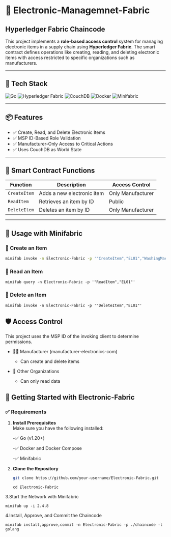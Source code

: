 # 🔗 Electronic-Managemnet-Fabric
## Hyperledger Fabric Chaincode

This project implements a **role-based access control**  system for managing electronic items in a supply chain using **Hyperledger Fabric**. The smart contract defines operations like creating, reading, and deleting electronic items  with access restricted to specific organizations such as manufacturers.

---

## 🧰 Tech Stack

![Go](https://img.shields.io/badge/Go-00ADD8?style=for-the-badge&logo=go&logoColor=white)
![Hyperledger Fabric](https://img.shields.io/badge/Hyperledger%20Fabric-101010?style=for-the-badge&logo=hyperledger&logoColor=white)
![CouchDB](https://img.shields.io/badge/CouchDB-DC2626?style=for-the-badge&logo=apachecouchdb&logoColor=white)
![Docker](https://img.shields.io/badge/Docker-2496ED?style=for-the-badge&logo=docker&logoColor=white)
![Minifabric](https://img.shields.io/badge/Minifabric-blue?style=for-the-badge)

---

## 📦 Features

- ✅ Create, Read, and Delete Electronic Items  
- ✅ MSP ID-Based Role Validation  
- ✅ Manufacturer-Only Access to Critical Actions  
- ✅ Uses CouchDB as World State

---

## 🧱 Smart Contract Functions

| Function       | Description                                    | Access Control                     |
|----------------|------------------------------------------------|------------------------------------|
| `CreateItem`   | Adds a new electronic item                     | Only Manufacturer                  |
| `ReadItem`     | Retrieves an item by ID                        | Public                             |
| `DeleteItem`   | Deletes an item by ID                          | Only Manufacturer                  |

---

## 🧪 Usage with Minifabric

### 🔹 Create an Item

```bash
minifab invoke -n Electronic-Fabric -p '"CreateItem","EL01","WashingMachine","Auto120","Gray","Whirlpool"'
```
### 🔹 Read an Item

```
minifab query -n Electronic-Fabric -p '"ReadItem","EL01"'
```
### 🔹 Delete an Item

```
minifab invoke -n Electronic-Fabric -p '"DeleteItem","EL01"'
```
## 🛡️ Access Control

This project uses the MSP ID of the invoking client to determine permissions.

- 👨‍🏭 Manufacturer (manufacturer-electronics-com)

   - Can create and delete items

- 👥 Other Organizations

  - Can only read data



## 🚀 Getting Started with Electronic-Fabric

### ✅ Requirements

1. **Install Prerequisites**  
   Make sure you have the following installed:
   
    -✅ Go (v1.20+)

    -✅ Docker and Docker Compose
    
    -✅ Minifabric


2. **Clone the Repository**
   ```bash
   git clone https://github.com/your-username/Electronic-Fabric.git
   ```
   ```
   cd Electronic-Fabric
   ```
3.Start the Network with Minifabric
```
minifab up -i 2.4.8
```
4.Install, Approve, and Commit the Chaincode
```
minifab install,approve,commit -n Electronic-Fabric -p ./chaincode -l golang
```











